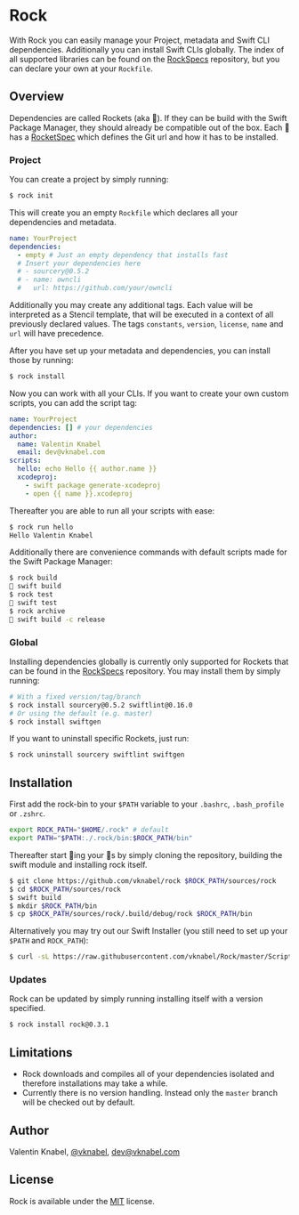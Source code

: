 # Rock

With Rock you can easily manage your Project, metadata and Swift CLI dependencies. Additionally you can install Swift CLIs globally.
The index of all supported libraries can be found on the [RockSpecs](https://github.com/vknabel/RockSpecs) repository,
but you can declare your own at your `Rockfile`.

## Overview

Dependencies are called Rockets (aka 🚀). If they can be build with the Swift Package Manager, they should already be compatible out of the box.
Each 🚀 has a [RocketSpec](https://github.com/vknabel/RockSpecs/blob/master/default.yaml) which defines the Git url and how it has to be installed.

### Project

You can create a project by simply running:

```bash
$ rock init
```

This will create you an empty `Rockfile` which declares all your dependencies and metadata.

```yaml
name: YourProject
dependencies:
  - empty # Just an empty dependency that installs fast
  # Insert your dependencies here
  # - sourcery@0.5.2
  # - name: owncli
  #   url: https://github.com/your/owncli
```

Additionally you may create any additional tags.
Each value will be interpreted as a Stencil template,
that will be executed in a context of all previously declared values.
The tags `constants`, `version`, `license`, `name` and `url` will have precedence.

After you have set up your metadata and dependencies, you can install those by running:

```bash
$ rock install
```

Now you can work with all your CLIs. If you want to create your own custom scripts, you can add the script tag:

```yaml
name: YourProject
dependencies: [] # your dependencies
author:
  name: Valentin Knabel
  email: dev@vknabel.com
scripts:
  hello: echo Hello {{ author.name }}
  xcodeproj:
    - swift package generate-xcodeproj
    - open {{ name }}.xcodeproj
```

Thereafter you are able to run all your scripts with ease:

```bash
$ rock run hello
Hello Valentin Knabel
```

Additionally there are convenience commands with default scripts made for the Swift Package Manager:

```bash
$ rock build
🏃 swift build
$ rock test
🏃 swift test
$ rock archive
🏃 swift build -c release
```

### Global

Installing dependencies globally is currently only supported for Rockets that can be found in the [RockSpecs](https://github.com/vknabel/RockSpecs) repository.
You may install them by simply running:

```bash
# With a fixed version/tag/branch
$ rock install sourcery@0.5.2 swiftlint@0.16.0
# Or using the default (e.g. master)
$ rock install swiftgen
```

If you want to uninstall specific Rockets, just run:

```bash
$ rock uninstall sourcery swiftlint swiftgen
```

## Installation

First add the rock-bin to your `$PATH` variable to your `.bashrc`, `.bash_profile` or `.zshrc`.

```bash
export ROCK_PATH="$HOME/.rock" # default
export PATH="$PATH:./.rock/bin:$ROCK_PATH/bin"
```

Thereafter start 🎸ing your 🚀s by simply cloning the repository, building the swift module and installing rock itself.

```bash
$ git clone https://github.com/vknabel/rock $ROCK_PATH/sources/rock
$ cd $ROCK_PATH/sources/rock
$ swift build
$ mkdir $ROCK_PATH/bin
$ cp $ROCK_PATH/sources/rock/.build/debug/rock $ROCK_PATH/bin
```

Alternatively you may try out our Swift Installer (you still need to set up your `$PATH` and `ROCK_PATH`):

```bash
$ curl -sL https://raw.githubusercontent.com/vknabel/Rock/master/Scripts/Install.generated.swift | swift -
```

### Updates

Rock can be updated by simply running installing itself with a version specified.
```bash
$ rock install rock@0.3.1
```

## Limitations

- Rock downloads and compiles all of your dependencies isolated and therefore installations may take a while.
- Currently there is no version handling. Instead only the `master` branch will be checked out by default.

## Author

Valentin Knabel, [@vknabel](https://twitter.com/vknabel), dev@vknabel.com

## License

Rock is available under the [MIT](LICENSE) license.
